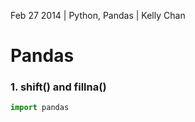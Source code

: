 Feb 27 2014 | Python, Pandas | Kelly Chan
# Pandas

### 1. shift() and fillna()

```python
import pandas
```
